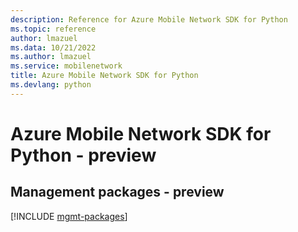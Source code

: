 ```yaml
---
description: Reference for Azure Mobile Network SDK for Python
ms.topic: reference
author: lmazuel
ms.data: 10/21/2022
ms.author: lmazuel
ms.service: mobilenetwork
title: Azure Mobile Network SDK for Python
ms.devlang: python
---
```

# Azure Mobile Network SDK for Python - preview

## Management packages - preview
[!INCLUDE [mgmt-packages](mobile-network-mgmt-index.md)]